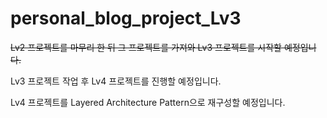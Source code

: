 # personal_blog_project_Lv3

~~Lv2 프로젝트를 마무리 한 뒤 그 프로젝트를 가져와 Lv3 프로젝트를 시작할 예정입니다.~~

Lv3 프로젝트 작업 후 Lv4 프로젝트를 진행할 예정입니다.

Lv4 프로젝트를 Layered Architecture Pattern으로 재구성할 예정입니다.
